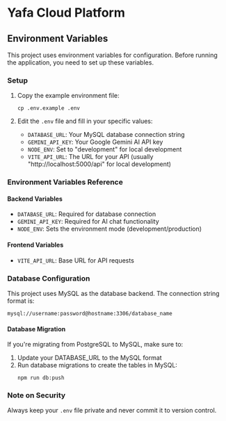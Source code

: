 # Yafa Cloud Platform

## Environment Variables

This project uses environment variables for configuration. Before running the application, you need to set up these variables.

### Setup

1. Copy the example environment file:
   ```
   cp .env.example .env
   ```

2. Edit the `.env` file and fill in your specific values:
   - `DATABASE_URL`: Your MySQL database connection string
   - `GEMINI_API_KEY`: Your Google Gemini AI API key
   - `NODE_ENV`: Set to "development" for local development
   - `VITE_API_URL`: The URL for your API (usually "http://localhost:5000/api" for local development)

### Environment Variables Reference

#### Backend Variables
- `DATABASE_URL`: Required for database connection
- `GEMINI_API_KEY`: Required for AI chat functionality
- `NODE_ENV`: Sets the environment mode (development/production)

#### Frontend Variables
- `VITE_API_URL`: Base URL for API requests

### Database Configuration

This project uses MySQL as the database backend. The connection string format is:

```
mysql://username:password@hostname:3306/database_name
```

#### Database Migration

If you're migrating from PostgreSQL to MySQL, make sure to:

1. Update your DATABASE_URL to the MySQL format
2. Run database migrations to create the tables in MySQL:
   ```
   npm run db:push
   ```

### Note on Security
Always keep your `.env` file private and never commit it to version control. 
